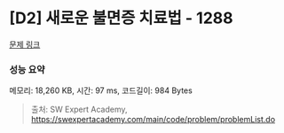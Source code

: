 # [D2] 새로운 불면증 치료법 - 1288 

[문제 링크](https://swexpertacademy.com/main/code/problem/problemDetail.do?contestProbId=AV18_yw6I9MCFAZN) 

### 성능 요약

메모리: 18,260 KB, 시간: 97 ms, 코드길이: 984 Bytes



> 출처: SW Expert Academy, https://swexpertacademy.com/main/code/problem/problemList.do